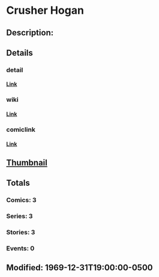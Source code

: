 # Crusher Hogan
## Description: 
## Details
### detail
#### [Link](http://marvel.com/characters/2699/crusher_hogan?utm_campaign=apiRef&utm_source=225578a89fc76f3d20fbffda5d17a88d)
### wiki
#### [Link](http://marvel.com/universe/Hogan%2C_Crusher?utm_campaign=apiRef&utm_source=225578a89fc76f3d20fbffda5d17a88d)
### comiclink
#### [Link](http://marvel.com/comics/characters/1009254/crusher_hogan?utm_campaign=apiRef&utm_source=225578a89fc76f3d20fbffda5d17a88d)
## [Thumbnail](http://i.annihil.us/u/prod/marvel/i/mg/5/90/4c004057a5bc6.jpg)
## Totals
### Comics: 3
### Series: 3
### Stories: 3
### Events: 0
## Modified: 1969-12-31T19:00:00-0500